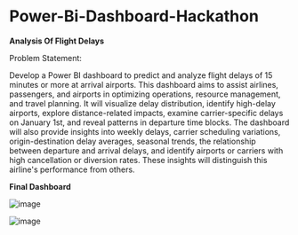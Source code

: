 # Power-Bi-Dashboard-Hackathon
**Analysis Of Flight Delays**

Problem Statement:

Develop a Power BI dashboard to predict and analyze flight delays of 15 minutes or
more at arrival airports. This dashboard aims to assist airlines, passengers, and
airports in optimizing operations, resource management, and travel planning. It will
visualize delay distribution, identify high-delay airports, explore distance-related
impacts, examine carrier-specific delays on January 1st, and reveal patterns in
departure time blocks. The dashboard will also provide insights into weekly delays,
carrier scheduling variations, origin-destination delay averages, seasonal trends, the
relationship between departure and arrival delays, and identify airports or carriers
with high cancellation or diversion rates. These insights will distinguish this airline's
performance from others.

**Final Dashboard**

![image](https://github.com/Rohitmallade/Power-Bi-Dashboard-Hackathon/assets/101043511/3d7097fd-507f-4803-acae-0ae1c9c4e9d8)


![image](https://github.com/Rohitmallade/Power-Bi-Dashboard-Hackathon/assets/101043511/e47ed1e9-c1f2-4846-bfca-9d2aa175789c)


